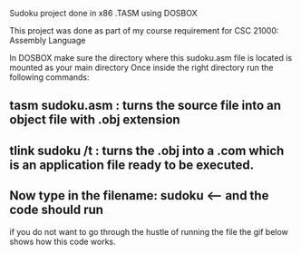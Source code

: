 Sudoku project done in x86 .TASM using DOSBOX

This project was done as part of my course requirement for CSC 21000: Assembly Language

In DOSBOX make sure the directory where this sudoku.asm file is located is mounted as your main directory Once inside the right directory run the following commands:

## tasm sudoku.asm : turns the source file into an object file with .obj extension
## tlink sudoku /t : turns the .obj into a .com which is an application file ready to be executed.
## Now type in the filename: sudoku <-- and the code should run
if you do not want to go through the hustle of running the file the gif below shows how this code works.
